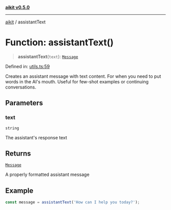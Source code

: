 [**aikit v0.5.0**](../README.md)

---

[aikit](../README.md) / assistantText

# Function: assistantText()

> **assistantText**(`text`): [`Message`](../interfaces/Message.md)

Defined in: [utils.ts:59](https://github.com/chinmaymk/aikit/blob/main/src/utils.ts#L59)

Creates an assistant message with text content.
For when you need to put words in the AI's mouth.
Useful for few-shot examples or continuing conversations.

## Parameters

### text

`string`

The assistant's response text

## Returns

[`Message`](../interfaces/Message.md)

A properly formatted assistant message

## Example

```typescript
const message = assistantText('How can I help you today?');
```
